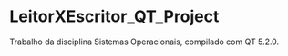 LeitorXEscritor_QT_Project
==========================
Trabalho da disciplina Sistemas Operacionais, compilado com QT 5.2.0.

